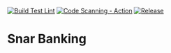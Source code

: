 [![Build Test Lint](https://github.com/TeamSnaR/snarbanking-workspace/actions/workflows/build-test-lint.yml/badge.svg)](https://github.com/TeamSnaR/snarbanking-workspace/actions/workflows/build-test-lint.yml)
[![Code Scanning - Action](https://github.com/TeamSnaR/snarbanking-workspace/actions/workflows/codeql-scan.yml/badge.svg)](https://github.com/TeamSnaR/snarbanking-workspace/actions/workflows/codeql-scan.yml)
[![Release](https://github.com/TeamSnaR/snarbanking-workspace/actions/workflows/release.yml/badge.svg)](https://github.com/TeamSnaR/snarbanking-workspace/actions/workflows/release.yml)

# Snar Banking
